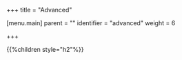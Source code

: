 +++
title = "Advanced"

[menu.main]
parent = ""
identifier = "advanced"
weight = 6

+++

{{%children style="h2"%}}
